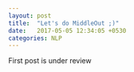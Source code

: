 ```yaml
---
layout: post
title:  "Let's do MiddleOut ;)"
date:   2017-05-05 12:34:05 +0530
categories: NLP
---
```

First post is under review
